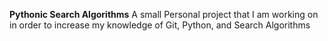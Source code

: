 **Pythonic Search Algorithms**
A small Personal project that I am working on in order to increase my knowledge of Git, Python, and Search Algorithms